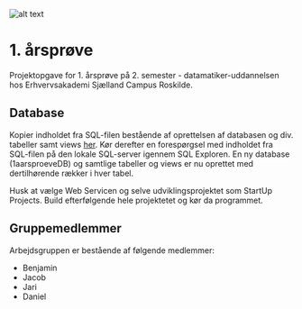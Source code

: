 ![alt text](http://i57.tinypic.com/2nqto4z.png "Shift Me")
# 1. årsprøve
Projektopgave for 1. årsprøve på 2. semester - datamatiker-uddannelsen hos Erhvervsakademi Sjælland Campus Roskilde.

## Database
Kopier indholdet fra SQL-filen bestående af oprettelsen af databasen og div. tabeller samt views [her](1-aarsproeve/1-aarsproeve/database.sql "SQL-fil"). Kør derefter en forespørgsel med indholdet fra SQL-filen på den lokale SQL-server igennem SQL Exploren. En ny database (1aarsproeveDB) og samtlige tabeller og views er nu oprettet med dertilhørende rækker i hver tabel.

Husk at vælge Web Servicen og selve udviklingsprojektet som StartUp Projects. Build efterfølgende hele projektetet og kør da programmet.

## Gruppemedlemmer
Arbejdsgruppen er bestående af følgende medlemmer:
* Benjamin
* Jacob
* Jari
* Daniel
